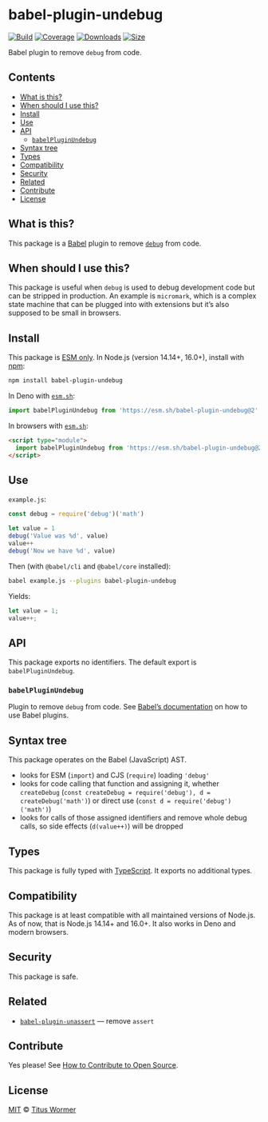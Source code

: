 # babel-plugin-undebug

[![Build][build-badge]][build]
[![Coverage][coverage-badge]][coverage]
[![Downloads][downloads-badge]][downloads]
[![Size][size-badge]][size]

Babel plugin to remove `debug` from code.

## Contents

* [What is this?](#what-is-this)
* [When should I use this?](#when-should-i-use-this)
* [Install](#install)
* [Use](#use)
* [API](#api)
  * [`babelPluginUndebug`](#babelpluginundebug)
* [Syntax tree](#syntax-tree)
* [Types](#types)
* [Compatibility](#compatibility)
* [Security](#security)
* [Related](#related)
* [Contribute](#contribute)
* [License](#license)

## What is this?

This package is a [Babel][] plugin to remove [`debug`][debug] from code.

## When should I use this?

This package is useful when `debug` is used to debug development code but can be
stripped in production.
An example is `micromark`, which is a complex state machine that can be plugged
into with extensions but it’s also supposed to be small in browsers.

## Install

This package is [ESM only][esm].
In Node.js (version 14.14+, 16.0+), install with [npm][]:

```sh
npm install babel-plugin-undebug
```

In Deno with [`esm.sh`][esmsh]:

```js
import babelPluginUndebug from 'https://esm.sh/babel-plugin-undebug@2'
```

In browsers with [`esm.sh`][esmsh]:

```html
<script type="module">
  import babelPluginUndebug from 'https://esm.sh/babel-plugin-undebug@2?bundle'
</script>
```

## Use

`example.js`:

```js
const debug = require('debug')('math')

let value = 1
debug('Value was %d', value)
value++
debug('Now we have %d', value)
```

Then (with `@babel/cli` and `@babel/core` installed):

```sh
babel example.js --plugins babel-plugin-undebug
```

Yields:

```js
let value = 1;
value++;
```

## API

This package exports no identifiers.
The default export is `babelPluginUndebug`.

### `babelPluginUndebug`

Plugin to remove `debug` from code.
See [Babel’s documentation][babel-plugins] on how to use Babel plugins.

## Syntax tree

This package operates on the Babel (JavaScript) AST.

* looks for ESM (`import`) and CJS (`require`) loading `'debug'`
* looks for code calling that function and assigning it, whether `createDebug`
  (`const createDebug = require('debug'), d = createDebug('math')`)
  or direct use
  (`const d = require('debug')('math')`)
* looks for calls of those assigned identifiers and remove whole debug calls,
  so side effects (`d(value++)`) will be dropped

## Types

This package is fully typed with [TypeScript][].
It exports no additional types.

## Compatibility

This package is at least compatible with all maintained versions of Node.js.
As of now, that is Node.js 14.14+ and 16.0+.
It also works in Deno and modern browsers.

## Security

This package is safe.

## Related

* [`babel-plugin-unassert`](https://github.com/unassert-js/babel-plugin-unassert)
  — remove `assert`

## Contribute

Yes please!
See [How to Contribute to Open Source][contribute].

## License

[MIT][license] © [Titus Wormer][author]

<!-- Definitions -->

[build-badge]: https://github.com/wooorm/babel-plugin-undebug/workflows/main/badge.svg

[build]: https://github.com/wooorm/babel-plugin-undebug/actions

[coverage-badge]: https://img.shields.io/codecov/c/github/wooorm/babel-plugin-undebug.svg

[coverage]: https://codecov.io/github/wooorm/babel-plugin-undebug

[downloads-badge]: https://img.shields.io/npm/dm/babel-plugin-undebug.svg

[downloads]: https://www.npmjs.com/package/babel-plugin-undebug

[size-badge]: https://img.shields.io/bundlephobia/minzip/babel-plugin-undebug.svg

[size]: https://bundlephobia.com/result?p=babel-plugin-undebug

[npm]: https://docs.npmjs.com/cli/install

[esmsh]: https://esm.sh

[license]: license

[author]: https://wooorm.com

[esm]: https://gist.github.com/sindresorhus/a39789f98801d908bbc7ff3ecc99d99c

[typescript]: https://www.typescriptlang.org

[contribute]: https://opensource.guide/how-to-contribute/

[debug]: https://github.com/visionmedia/debug

[babel]: https://babeljs.io

[babel-plugins]: https://babeljs.io/docs/plugins
